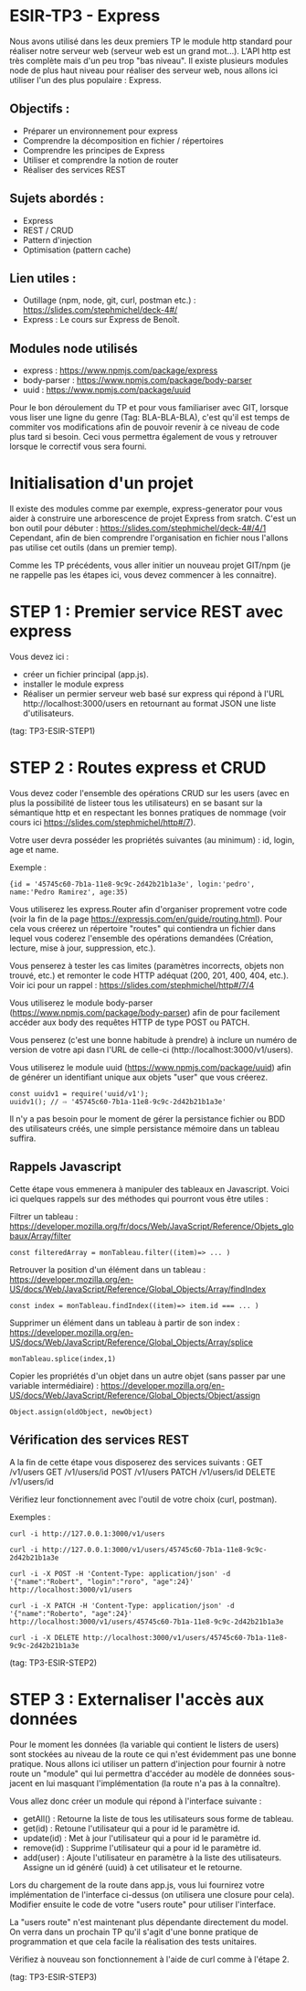 # ESIR-TP3 - Express

Nous avons utilisé dans les deux premiers TP le module http standard pour réaliser notre serveur web (serveur web est un grand mot...). 
L'API http est très complète mais d'un peu trop "bas niveau".
Il existe plusieurs modules node de plus haut niveau pour réaliser des serveur web, nous allons ici utiliser l'un des plus populaire : Express.

## Objectifs :
  - Préparer un environnement pour express 
  - Comprendre la décomposition en fichier / répertoires
  - Comprendre les principes de Express
  - Utiliser et comprendre la notion de router
  - Réaliser des services REST 
  
## Sujets abordés :
 - Express
 - REST / CRUD
 - Pattern d'injection
 - Optimisation (pattern cache)
 
## Lien utiles :

  - Outillage (npm, node, git, curl, postman etc.) : https://slides.com/stephmichel/deck-4#/
  - Express : Le cours sur Express de Benoît. 
  
## Modules node utilisés
  - express : https://www.npmjs.com/package/express
  - body-parser : https://www.npmjs.com/package/body-parser
  - uuid : https://www.npmjs.com/package/uuid
  
Pour le bon déroulement du TP et pour vous familiariser avec GIT, lorsque vous liser une ligne du genre (Tag: BLA-BLA-BLA), 
c'est qu'il est temps de commiter vos modifications afin de pouvoir revenir à ce niveau de code plus tard si besoin. 
Ceci vous permettra également de vous y retrouver lorsque le correctif vous sera fourni.
  
# Initialisation d'un projet

Il existe des modules comme par exemple, express-generator pour vous aider à construire une arborescence de projet Express from sratch.
C'est un bon outil pour débuter : https://slides.com/stephmichel/deck-4#/4/1
Cependant, afin de bien comprendre l'organisation en fichier nous l'allons pas utilise cet outils (dans un premier temp).

Comme les TP précédents, vous aller initier un nouveau projet GIT/npm (je ne rappelle pas les étapes ici, vous devez commencer à les connaitre).

# STEP 1 : Premier service REST avec express
Vous devez ici :
  - créer un fichier principal (app.js).
  - installer le module express
  - Réaliser un permier serveur web basé sur express qui répond à l'URL http://localhost:3000/users en retournant au format JSON une liste d'utilisateurs.
  
 (tag: TP3-ESIR-STEP1)
  
# STEP 2 : Routes express et CRUD 
Vous devez coder l'ensemble des opérations CRUD sur les users (avec en plus la possibilité de listeer tous les utilisateurs) en se basant sur la sémantique http et en respectant les bonnes pratiques de nommage (voir cours ici https://slides.com/stephmichel/http#/7).

Votre user devra posséder les propriétés suivantes (au minimum) : id, login, age et name.

Exemple : 
 
    {id = '45745c60-7b1a-11e8-9c9c-2d42b21b1a3e', login:'pedro', name:'Pedro Ramirez', age:35)

Vous utiliserez les express.Router afin d'organiser proprement votre code (voir la fin de la page  https://expressjs.com/en/guide/routing.html).
Pour cela vous créerez un répertoire "routes" qui contiendra un fichier dans lequel vous coderez l'ensemble des opérations demandées (Création, lecture, mise à jour, suppression, etc.).

Vous penserez à tester les cas limites (paramètres incorrects, objets non trouvé, etc.) et remonter le code HTTP adéquat (200, 201, 400, 404, etc.). Voir ici pour un rappel : https://slides.com/stephmichel/http#/7/4
  
Vous utiliserez le module body-parser (https://www.npmjs.com/package/body-parser) afin de pour facilement accéder aux body des requêtes HTTP de type POST ou PATCH.  
  
Vous penserez (c'est une bonne habitude à prendre) à inclure un numéro de version de votre api dasn l'URL de celle-ci (http://localhost:3000/v1/users).

Vous utiliserez le module uuid (https://www.npmjs.com/package/uuid) afin de générer un identifiant unique aux objets "user" que vous créerez.

    const uuidv1 = require('uuid/v1');
    uuidv1(); // ⇨ '45745c60-7b1a-11e8-9c9c-2d42b21b1a3e'

Il n'y a pas besoin pour le moment de gérer la persistance fichier ou BDD des utilisateurs créés, une simple persistance mémoire dans un tableau suffira.

## Rappels Javascript
Cette étape vous emmenera à manipuler des tableaux en Javascript. Voici ici quelques rappels sur des méthodes qui pourront vous être utiles :

  Filtrer un tableau : https://developer.mozilla.org/fr/docs/Web/JavaScript/Reference/Objets_globaux/Array/filter
    
    const filteredArray = monTableau.filter((item)=> ... )
    
  Retrouver la position d'un élément dans un tableau : https://developer.mozilla.org/en-US/docs/Web/JavaScript/Reference/Global_Objects/Array/findIndex
    
    const index = monTableau.findIndex((item)=> item.id === ... )
    
  Supprimer un élément dans un tableau à partir de son index : https://developer.mozilla.org/en-US/docs/Web/JavaScript/Reference/Global_Objects/Array/splice
    
    monTableau.splice(index,1)
    
  Copier les propriétés d'un objet dans un autre objet (sans passer par une variable intermédiaire) : https://developer.mozilla.org/en-US/docs/Web/JavaScript/Reference/Global_Objects/Object/assign
   
    Object.assign(oldObject, newObject)
   

## Vérification des services REST
A la fin de cette étape vous disposerez des services suivants :
    GET /v1/users
    GET /v1/users/id
    POST /v1/users
    PATCH /v1/users/id 
    DELETE /v1/users/id

Vérifiez leur fonctionnement avec l'outil de votre choix (curl, postman).

Exemples :
    
    curl -i http://127.0.0.1:3000/v1/users

    curl -i http://127.0.0.1:3000/v1/users/45745c60-7b1a-11e8-9c9c-2d42b21b1a3e  
    
    curl -i -X POST -H 'Content-Type: application/json' -d '{"name":"Robert", "login":"roro", "age":24}' http://localhost:3000/v1/users

    curl -i -X PATCH -H 'Content-Type: application/json' -d '{"name":"Roberto", "age":24}' http://localhost:3000/v1/users/45745c60-7b1a-11e8-9c9c-2d42b21b1a3e

    curl -i -X DELETE http://localhost:3000/v1/users/45745c60-7b1a-11e8-9c9c-2d42b21b1a3e

 (tag: TP3-ESIR-STEP2)


# STEP 3 : Externaliser l'accès aux données
 Pour le moment les données (la variable qui contient le listers de users) sont stockées au niveau de la route ce qui n'est évidemment pas une bonne pratique.
 Nous allons ici utiliser un pattern d'injection pour fournir à notre route un "module" qui lui permettra d'accéder au modèle de données sous-jacent en lui masquant l'implémentation (la route n'a pas à la connaître).
 
 Vous allez donc créer un module qui répond à l'interface suivante :
  - getAll() : Retourne la liste de tous les utilisateurs sous forme de tableau.
  - get(id) : Retoune l'utilisateur qui a pour id le paramètre id.
  - update(id) : Met à jour l'utilisateur qui a pour id le paramètre id.
  - remove(id) : Supprime l'utilisateur qui a pour id le paramètre id.
  - add(user) : Ajoute l'utilisateur en paramètre à la liste des utilisateurs. Assigne un id généré (uuid) à cet utilisateur et le retourne.
        
 Lors du chargement de la route dans app.js, vous lui fournirez votre implémentation de l'interface ci-dessus (on utilisera une closure pour cela). 
 Modifier ensuite le code de votre "users route" pour utiliser l'interface.

 La "users route" n'est maintenant plus dépendante directement du model. On verra dans un prochain TP qu'il s'agit d'une bonne pratique de programmation et que cela facile la réalisation des tests unitaires.

 Vérifiez à nouveau son fonctionnement à l'aide de curl comme à l'étape 2.
 
 (tag: TP3-ESIR-STEP3)
